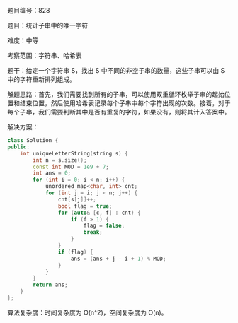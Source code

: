 题目编号：828

题目：统计子串中的唯一字符

难度：中等

考察范围：字符串、哈希表

题干：给定一个字符串 S，找出 S 中不同的非空子串的数量，这些子串可以由 S 中的字符重新排列组成。 

解题思路：首先，我们需要找到所有的子串，可以使用双重循环枚举子串的起始位置和结束位置，然后使用哈希表记录每个子串中每个字符出现的次数。接着，对于每个子串，我们需要判断其中是否有重复的字符，如果没有，则将其计入答案中。

解决方案：

```cpp
class Solution {
public:
    int uniqueLetterString(string s) {
        int n = s.size();
        const int MOD = 1e9 + 7;
        int ans = 0;
        for (int i = 0; i < n; i++) {
            unordered_map<char, int> cnt;
            for (int j = i; j < n; j++) {
                cnt[s[j]]++;
                bool flag = true;
                for (auto& [c, f] : cnt) {
                    if (f > 1) {
                        flag = false;
                        break;
                    }
                }
                if (flag) {
                    ans = (ans + j - i + 1) % MOD;
                }
            }
        }
        return ans;
    }
};
```

算法复杂度：时间复杂度为 O(n^2)，空间复杂度为 O(n)。